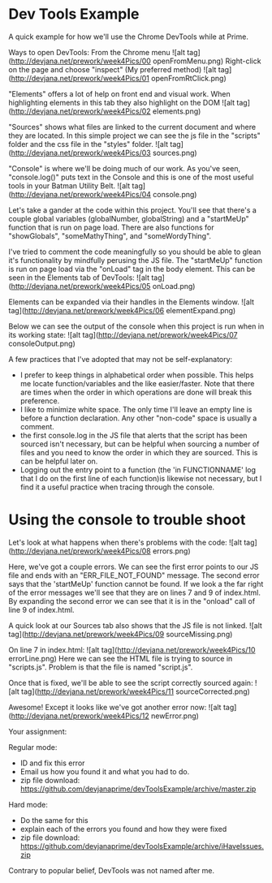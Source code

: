 Dev Tools Example
=================

A quick example for how we'll use the Chrome DevTools while at Prime.

Ways to open DevTools:
From the Chrome menu
![alt tag](http://devjana.net/prework/week4Pics/00 openFromMenu.png)
Right-click on the page and choose "inspect" (My preferred method)
![alt tag](http://devjana.net/prework/week4Pics/01 openFromRtClick.png)

"Elements" offers a lot of help on front end and visual work. When highlighting elements in this tab they also highlight on the DOM
![alt tag](http://devjana.net/prework/week4Pics/02 elements.png)

"Sources" shows what files are linked to the current document and where they are located. In this simple project we can see the js file in the "scripts" folder and the css file in the "styles" folder.
![alt tag](http://devjana.net/prework/week4Pics/03 sources.png)

"Console" is where we'll be doing much of our work. As you've seen, "console.log()" puts text in the Console and this is one of the most useful tools in your Batman Utility Belt.
![alt tag](http://devjana.net/prework/week4Pics/04 console.png)

Let's take a gander at the code within this project. You'll see that there's a couple global variables (globalNumber, globalString) and a "startMeUp" function that is run on page load. There are also functions for "showGlobals", "someMathyThing", and "someWordyThing".

I've tried to comment the code meaningfully so you should be able to glean it's functionality by mindfully perusing the JS file. The "startMeUp" function is run on page load via the "onLoad" tag in the body element. This can be seen in the Elements tab of DevTools:
![alt tag](http://devjana.net/prework/week4Pics/05 onLoad.png)

Elements can be expanded via their handles in the Elements window.
![alt tag](http://devjana.net/prework/week4Pics/06 elementExpand.png)

Below we can see the output of the console when this project is run when in its working state:
![alt tag](http://devjana.net/prework/week4Pics/07 consoleOutput.png)

A few practices that I've adopted that may not be self-explanatory:
* I prefer to keep things in alphabetical order when possible. This helps me locate function/variables and the like easier/faster. Note that there are times when the order in which operations are done will break this preference.
* I like to minimize white space. The only time I'll leave an empty line is before a function declaration. Any other "non-code" space is usually a comment.
* the first console.log in the JS file that alerts that the script has been sourced isn't necessary, but can be helpful when sourcing a number of files and you need to know the order in which they are sourced. This is can be helpful later on.
* Logging out the entry point to a function (the 'in FUNCTIONNAME' log that I do on the first line of each function)is likewise not necessary, but I find it a useful practice when tracing through the console.

Using the console to trouble shoot
==================================
Let's look at what happens when there's problems with the code:
![alt tag](http://devjana.net/prework/week4Pics/08 errors.png)

Here, we've got a couple errors. We can see the first error points to our JS file and ends with an "ERR_FILE_NOT_FOUND" message. The second error says that the 'startMeUp' function cannot be found.
If we look a the far right of the error messages we'll see that they are on lines 7 and 9 of index.html. By expanding the second error we can see that it is in the "onload" call of line 9 of index.html.

A quick look at our Sources tab also shows that the JS file is not linked.
![alt tag](http://devjana.net/prework/week4Pics/09 sourceMissing.png)

On line 7 in index.html:
![alt tag](http://devjana.net/prework/week4Pics/10 errorLine.png)
Here we can see the HTML file is trying to source in "scripts.js". Problem is that the file is named "script.js".

Once that is fixed, we'll be able to see the script correctly sourced again:
![alt tag](http://devjana.net/prework/week4Pics/11 sourceCorrected.png)

Awesome! Except it looks like we've got another error now:
![alt tag](http://devjana.net/prework/week4Pics/12 newError.png)


Your assignment:

Regular mode:
* ID and fix this error
* Email us how you found it and what you had to do.
* zip file download: https://github.com/devjanaprime/devToolsExample/archive/master.zip

Hard mode:
* Do the same for this
* explain each of the errors you found and how they were fixed
* zip file download: https://github.com/devjanaprime/devToolsExample/archive/iHaveIssues.zip

Contrary to popular belief, DevTools was not named after me.
